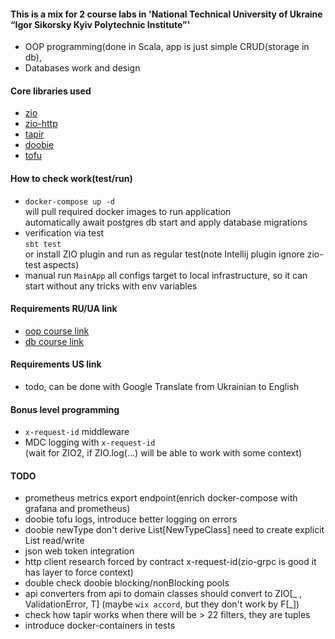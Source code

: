 #### This is a mix for 2 course labs in 'National Technical University of Ukraine “Igor Sikorsky Kyiv Polytechnic Institute”'

- OOP programming(done in Scala, app is just simple CRUD(storage in db),
- Databases work and design

#### Core libraries used

- [zio](https://zio.dev/)
- [zio-http](https://dream11.github.io/zio-http/)
- [tapir](https://tapir.softwaremill.com/en/latest/index.html)
- [doobie](https://tpolecat.github.io/doobie/)
- [tofu](tf.tofu)

#### How to check work(test/run)

- ```docker-compose up -d``` <br>
  will pull required docker images to run application <br>
  automatically await postgres db start and apply database migrations
- verification via test <br>
  ```sbt test``` <br>
  or install ZIO plugin and run as regular test(note Intellij plugin ignore zio-test aspects)
- manual run `MainApp` all configs target to local infrastructure, so it can start without any tricks with env variables

#### Requirements RU/UA link

- [oop course link](README_OOP_UA.md)
- [db course link](README_DB_UA.md)

#### Requirements US link

- todo, can be done with Google Translate from Ukrainian to English

#### Bonus level programming

- `x-request-id` middleware
- MDC logging with `x-request-id` <br>
  (wait for ZIO2, if ZIO.log(...) will be able to work with some context)

#### TODO

- prometheus metrics export endpoint(enrich docker-compose with grafana and prometheus)
- doobie tofu logs, introduce better logging on errors
- doobie newType don't derive List[NewTypeClass] need to create explicit List read/write
- json web token integration
- http client research forced by contract x-request-id(zio-grpc is good it has layer to force context)
- double check doobie blocking/nonBlocking pools
- api converters from api to domain classes should convert to ZIO[_ , ValidationError, T] (maybe `wix accord`, but they
  don't work by F[_])
- check how tapir works when there will be > 22 filters, they are tuples
- introduce docker-containers in tests
